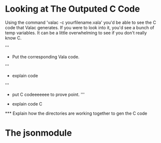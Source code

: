 # Looking at The Outputed C Code
Using the command 'valac -c yourfilename.vala' you'd be able to see the C code that Valac generates. If you were to look into it, you'd see a bunch of temp variables. It can be a little overwhelming to see if you don't really know C. 


'''
* Put the corresponding Vala code.

'''
* explain code

''' 
* put C codeeeeeee to prove point. 
'''

* explain code C

*** Explain how the directories are working together to gen the C code

# The jsonmodule


